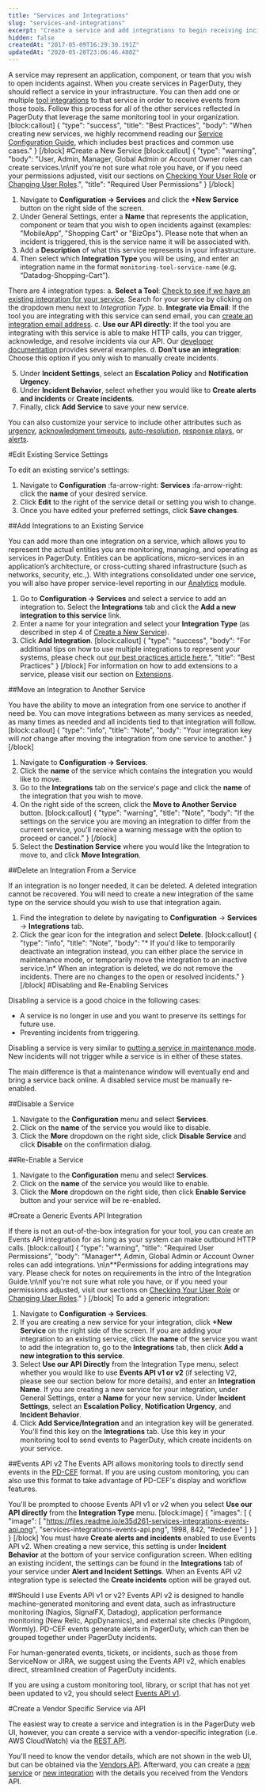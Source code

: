 ```yaml
---
title: "Services and Integrations"
slug: "services-and-integrations"
excerpt: "Create a service and add integrations to begin receiving incident notifications"
hidden: false
createdAt: "2017-05-09T16:29:30.191Z"
updatedAt: "2020-05-28T23:06:46.480Z"
---
```

A service may represent an application, component, or team that you wish to open incidents against. When you create services in PagerDuty, they should reflect a service in your infrastructure. You can then add one or multiple [tool integrations](https://www.pagerduty.com/integrations/) to that service in order to receive events from those tools. Follow this process for all of the other services reflected in PagerDuty that leverage the same monitoring tool in your organization. 
[block:callout]
{
  "type": "success",
  "title": "Best Practices",
  "body": "When creating new services, we highly recommend reading our [Service Configuration Guide](https://community.pagerduty.com/t/service-configuration-guide/5110), which includes best practices and common use cases."
}
[/block]
#Create a New Service
[block:callout]
{
  "type": "warning",
  "body": "User, Admin, Manager, Global Admin or Account Owner roles can create services.\n\nIf you're not sure what role you have, or if you need your permissions adjusted, visit our sections on [Checking Your User Role](https://support.pagerduty.com/v1/docs/user-roles#section-checking-your-user-role) or [Changing User Roles](https://support.pagerduty.com/docs/user-roles#section-changing-user-roles).",
  "title": "Required User Permissions"
}
[/block]
1. Navigate to **Configuration → Services** and click the **+New Service** button on the right side of the screen.
2. Under General Settings, enter a **Name** that represents the application, component or team that you wish to open incidents against (examples: "MobileApp", "Shopping Cart" or "BizOps"). Please note that when an incident is triggered, this is the service name it will be associated with. 
3. Add a **Description** of what this service represents in your infrastructure. 
4. Then select which **Integration Type** you will be using, and enter an integration name in the format `monitoring-tool-service-name` (e.g. “Datadog-Shopping-Cart”).

There are 4 integration types:
a. **Select a Tool**: [Check to see if we have an existing integration for your service](https://www.pagerduty.com/integrations/). Search for your service by clicking on the dropdown menu next to *Integration Type*.
b. **Integrate via Email**: If the tool you are integrating with this service can send email, you can [create an integration email address](https://www.pagerduty.com/docs/guides/email-integration-guide/).
c. **Use our API directly**: If the tool you are integrating with this service is able to make HTTP calls, you can trigger, acknowledge, and resolve incidents via our API. Our [developer documentation](https://v2.developer.pagerduty.com/docs) provides several examples.
d. **Don't use an integration**: Choose this option if you only wish to manually create incidents.

5. Under **Incident Settings**, select an **Escalation Policy** and **Notification Urgency**.
6. Under **Incident Behavior**, select whether you would like to **Create alerts and incidents** or **Create incidents**.
7. Finally, click **Add Service** to save your new service.

You can also customize your service to include other attributes such as [urgency](https://support.pagerduty.com/docs/service-settings#section-enable-urgencies), [acknowledgment timeouts](/docs/service-settings#section-acknowledgement-timeouts), [auto-resolution](https://support.pagerduty.com/v1/docs/service-settings#section-auto-resolution), [response plays](https://support.pagerduty.com/v1/docs/response-automation#section-automatically-running-a-response-play-at-incident-creation), or [alerts](https://support.pagerduty.com/docs/alerts).

#Edit Existing Service Settings

To edit an existing service's settings:

1. Navigate to **Configuration** :fa-arrow-right: **Services** :fa-arrow-right: click the **name** of your desired service.
2. Click **Edit** to the right of the service detail or setting you wish to change. 
3. Once you have edited your preferred settings, click **Save changes**.

##Add Integrations to an Existing Service

You can add more than one integration on a service, which allows you to represent the actual entities you are monitoring, managing, and operating as services in PagerDuty. Entities can be applications, micro-services in an application’s architecture, or cross-cutting shared infrastructure (such as networks, security, etc.,). With integrations consolidated under one service, you will also have proper service-level reporting in our [Analytics](https://support.pagerduty.com/docs/analytics) module.

1. Go to **Configuration → Services** and select a service to add an integration to. Select the **Integrations** tab and click the **Add a new integration to this service** link. 
2. Enter a name for your integration and select your **Integration Type** (as described in step 4 of [Create a New Service](https://support.pagerduty.com/docs/services-and-integrations#create-a-new-service)).
3. Click **Add Integration**.
[block:callout]
{
  "type": "success",
  "body": "For additional tips on how to use multiple integrations to represent your systems, please check out [our best practices article here](https://community.pagerduty.com/t/integrations-using-multiple-integrations-per-service-to-represent-your-systems/446).",
  "title": "Best Practices"
}
[/block]
For information on how to add extensions to a service, please visit our section on [Extensions](https://support.pagerduty.com/docs/extensions-add-ons#section-extensions).

##Move an Integration to Another Service

You have the ability to move an integration from one service to another if need be. You can move integrations between as many services as needed, as many times as needed and all incidents tied to that integration will follow.
[block:callout]
{
  "type": "info",
  "title": "Note",
  "body": "Your integration key will *not* change after moving the integration from one service to another."
}
[/block]
1. Navigate to **Configuration → Services**.
2. Click the **name** of the service which contains the integration you would like to move.
3. Go to the **Integrations** tab on the service's page and click the **name** of the integration that you wish to move. 
4. On the right side of the screen, click the **Move to Another Service** button. 
[block:callout]
{
  "type": "warning",
  "title": "Note",
  "body": "If the settings on the service you are moving an integration to differ from the current service, you'll receive a warning message with the option to proceed or cancel."
}
[/block]
4. Select the **Destination Service** where you would like the Integration to move to, and click **Move Integration**.

##Delete an Integration From a Service

If an integration is no longer needed, it can be deleted. A deleted integration cannot be recovered. You will need to create a new integration of the same type on the service should you wish to use that integration again.

1. Find the integration to delete by navigating to **Configuration** → **Services** → **Integrations** tab.
2. Click the gear icon for the integration and select **Delete**.
[block:callout]
{
  "type": "info",
  "title": "Note",
  "body": "* If you'd like to temporarily deactivate an integration instead, you can either place the service in maintenance mode, or temporarily move the integration to an inactive service.\n* When an integration is deleted, we do not remove the incidents. There are no changes to the open or resolved incidents."
}
[/block]
#Disabling and Re-Enabling Services

Disabling a service is a good choice in the following cases:

- A service is no longer in use and you want to preserve its settings for future use.
- Preventing incidents from triggering.

Disabling a service is very similar to [putting a service in maintenance mode](/docs/maintenance-windows). New incidents will not trigger while a service is in either of these states.

The main difference is that a maintenance window will eventually end and bring a service back online. A disabled service must be manually re-enabled. 

##Disable a Service

1. Navigate to the **Configuration** menu and select **Services**.
2. Click on the **name** of the service you would like to disable.
3. Click the **More** dropdown on the right side, click **Disable Service**  and click **Disable** on the confirmation dialog.


##Re-Enable a Service

1. Navigate to the **Configuration** menu and select **Services**.
2. Click on the **name** of the service you would like to enable.
3. Click the **More** dropdown on the right side, then click **Enable Service** button and your service will be re-enabled.


#Create a Generic Events API Integration

If there is not an out-of-the-box integration for your tool, you can create an Events API integration for as long as your system can make outbound HTTP calls.
[block:callout]
{
  "type": "warning",
  "title": "Required User Permissions",
  "body": "Manager**, Admin, Global Admin or Account Owner roles can add integrations. \n\n**Permissions for adding integrations may vary. Please check for notes on requirements in the intro of the Integration Guide.\n\nIf you're not sure what role you have, or if you need your permissions adjusted, visit our sections on [Checking Your User Role](https://support.pagerduty.com/v1/docs/user-roles#section-checking-your-user-role) or [Changing User Roles](https://support.pagerduty.com/docs/user-roles#section-changing-user-roles)."
}
[/block]
To add a generic integration:

1. Navigate to **Configuration → Services**.
2. If you are creating a new service for your integration, click **+New Service** on the right side of the screen. If you are adding your integration to an existing service, click the **name** of the service you want to add the integration to, go to the **Integrations** tab, then click **Add a new integration to this service**.
3. Select **Use our API Directly** from the Integration Type menu, select whether you would like to use **Events API  v1 or v2** (if selecting V2, please see our section below for more details), and enter an **Integration Name**. If you are creating a new service for your integration, under General Settings, enter a **Name** for your new service. Under **Incident Settings**, select an **Escalation Policy**, **Notification Urgency**, and **Incident Behavior**.
4. Click **Add Service/Integration** and an integration key will be generated. You'll find this key on the **Integrations** tab. Use this key in your monitoring tool to send events to PagerDuty, which create incidents on your service.


##Events API v2
The Events API allows monitoring tools to directly send events in the [PD-CEF](/docs/formatting-incidents#section-pagerduty-common-event-format-pd-cef) format. If you are using custom monitoring, you can also use this format to take advantage of PD-CEF's display and workflow features.

You'll be prompted to choose Events API v1 or v2 when you select **Use our API directly** from the **Integration Type** menu.
[block:image]
{
  "images": [
    {
      "image": [
        "https://files.readme.io/e35d261-services-integrations-events-api.png",
        "services-integrations-events-api.png",
        1998,
        842,
        "#ededee"
      ]
    }
  ]
}
[/block]
You must have **Create alerts and incidents** enabled to use Events API v2. When creating a new service, this setting is under **Incident Behavior** at the bottom of your service configuration screen. When editing an existing incident, the settings can be found in the **Integrations** tab of your service under **Alert and Incident Settings**. When an Events API v2 integration type is selected the **Create incidents** option will be grayed out.

##Should I use Events API v1 or v2?
Events API v2 is designed to handle machine-generated monitoring and event data, such as infrastructure monitoring (Nagios, SignalFX, Datadog), application performance monitoring (New Relic, AppDynamics), and external site checks (Pingdom, Wormly). PD-CEF events generate alerts in PagerDuty, which can then be grouped together under PagerDuty incidents.

For human-generated events, tickets, or incidents, such as those from ServiceNow or JIRA, we suggest using the Events API v2, which enables direct, streamlined creation of PagerDuty incidents.

If you are using a custom monitoring tool, library, or script that has not yet been updated to v2, you should select [Events API v1](https://v2.developer.pagerduty.com/docs/events-api).

#Create a Vendor Specific Service via API

The easiest way to create a service and integration is in the PagerDuty web UI, however, you can create a service with a vendor-specific integration (i.e. AWS CloudWatch) via the [REST API](doc:using-the-api).

You'll need to know the vendor details, which are not shown in the web UI, but can be obtained via the [Vendors API](https://api-reference.pagerduty.com/#!/Vendors/get_vendors). Afterward, you can create a [new service](https://api-reference.pagerduty.com/#!/Services/post_services) or [new integration](https://api-reference.pagerduty.com/#!/Services/post_services_id_integrations) with the details you received from the Vendors API.